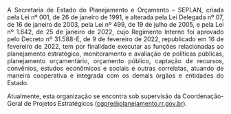 <p align="justify">
A Secretaria de Estado do Planejamento e Orçamento – SEPLAN, criada pela Lei nº 001, de 26 de janeiro de 1991, e alterada pela Lei Delegada nº 07, de 16 de janeiro de 2003, pela Lei nº 499, de 19 de julho de 2005, e pela Lei nº 1.642, de 25 de janeiro de 2022, cujo Regimento Interno foi aprovado pelo Decreto nº 31.588-E, de 9 de fevereiro de 2022, republicado em 16 de fevereiro de 2022, tem por finalidade executar as funções relacionadas ao planejamento estratégico, monitoramento e avaliação de políticas públicas, planejamento orçamentário, orçamento público, captação de recursos, convênios, estudos econômicos e sociais e outras correlatas, atuando de maneira cooperativa e integrada com os demais órgãos e entidades do Estado.
</p>

Atualmente, esta organização se encontra sob supervisão da Coordenação-Geral de Projetos Estratégicos (cgpre@planejamento.rr.gov.br).
